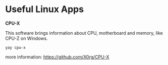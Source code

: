 # Useful Linux Apps

**CPU-X**

This software brings information about CPU, motherboard and memory, like CPU-Z on Windows.

``` yay cpu-x ```

more information: https://github.com/X0rg/CPU-X